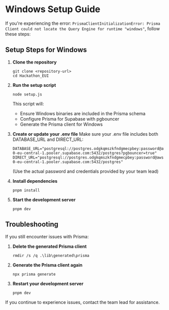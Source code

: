 # Windows Setup Guide

If you're experiencing the error: `PrismaClientInitializationError: Prisma Client could not locate the Query Engine for runtime "windows"`, follow these steps:

## Setup Steps for Windows

1. **Clone the repository**
   ```
   git clone <repository-url>
   cd Hackathon_EUI
   ```

2. **Run the setup script**
   ```
   node setup.js
   ```
   This script will:
   - Ensure Windows binaries are included in the Prisma schema
   - Configure Prisma for Supabase with pgbouncer
   - Generate the Prisma client for Windows

3. **Create or update your .env file**
   Make sure your .env file includes both DATABASE_URL and DIRECT_URL:
   ```
   DATABASE_URL="postgresql://postgres.odgkqmszkfndgmecpbey:password@aws-0-eu-central-1.pooler.supabase.com:5432/postgres?pgbouncer=true"
   DIRECT_URL="postgresql://postgres.odgkqmszkfndgmecpbey:password@aws-0-eu-central-1.pooler.supabase.com:5432/postgres"
   ```
   (Use the actual password and credentials provided by your team lead)

4. **Install dependencies**
   ```
   pnpm install
   ```

5. **Start the development server**
   ```
   pnpm dev
   ```

## Troubleshooting

If you still encounter issues with Prisma:

1. **Delete the generated Prisma client**
   ```
   rmdir /s /q .\lib\generated\prisma
   ```

2. **Generate the Prisma client again**
   ```
   npx prisma generate
   ```

3. **Restart your development server**
   ```
   pnpm dev
   ```

If you continue to experience issues, contact the team lead for assistance.
